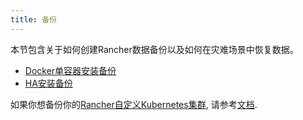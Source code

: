```yaml
---
title: 备份
---
```


本节包含关于如何创建Rancher数据备份以及如何在灾难场景中恢复数据。

- [Docker单容器安装备份](./single-node-backups/)
- [HA安装备份](./ha-backups/)

如果你想备份你的[Rancher自定义Kubernetes集群](/docs/cluster-provisioning/rke-clusters/), 请参考[文档](/docs/cluster-admin/backing-up-etcd/).
